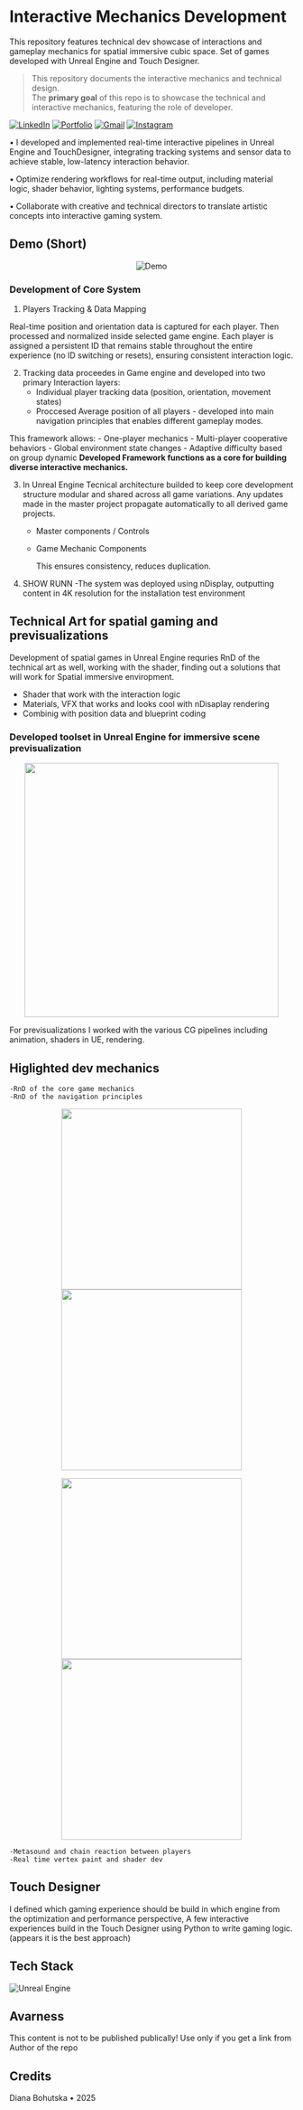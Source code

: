 <h1>Interactive Mechanics Development </h1>

This repository features technical dev showcase of interactions and gameplay mechanics for spatial immersive cubic space. Set of games developed with Unreal Engine and Touch Designer.   

> This repository documents the interactive mechanics and technical design.  
> The **primary goal** of this repo is to showcase the technical and interactive mechanics, featuring the role of developer.



[![LinkedIn](https://img.shields.io/badge/LinkedIn-Connect-blue?style=flat&logo=linkedin)](https://www.linkedin.com/in/diana-bohutska-4a0663206/)
[![Portfolio](https://img.shields.io/badge/-Portfolio-000?logo=vercel&logoColor=white)](https://readymag.website/u3945815658/4699220/)
[![Gmail](https://img.shields.io/badge/Email-Me-red?style=flat&logo=gmail&logoColor=white)](mailto:dianabohutska171099@gmail.com)
[![Instagram](https://img.shields.io/badge/Instagram-E4405F?style=flat-square&logo=Instagram&logoColor=white)](https://www.instagram.com/64xram/)


• I developed and implemented real-time interactive pipelines in Unreal Engine and TouchDesigner, integrating tracking systems and sensor data to achieve stable, low-latency interaction behavior.

• Optimize rendering workflows for real-time output, including material logic, shader behavior, lighting systems, performance budgets.

• Collaborate with creative and technical directors to translate artistic concepts into interactive gaming system.

## Demo (Short)
<p align="center">
  <img src="media/gifs/Demo.gif" alt="Demo" />
</p>

### Development of Core System 
1. Players Tracking & Data Mapping
 
Real-time position and orientation data is captured for each player. Then processed and normalized inside selected game engine.
Each player is assigned a persistent ID that remains stable throughout the entire experience (no ID switching or resets), ensuring consistent interaction logic.

2. Tracking data proceedes in Game engine and developed into two primary Interaction layers:
     - Individual player tracking data (position, orientation, movement states)
   - Proccesed Average position of all players - developed into main navigation principles that enables different gameplay modes.

This framework allows:
    - One-player mechanics
    - Multi-player cooperative behaviors
    - Global environment state changes
    - Adaptive difficulty based on group dynamic
**Developed Framework functions as a core for building diverse interactive mechanics.**

3. In Unreal Engine Tecnical architecture builded to keep core development structure modular and shared across all game variations. Any updates made in the master project propagate automatically to all derived game projects. 
    - Master components / Controls
    - Game Mechanic Components
      
      This ensures consistency, reduces duplication.


4. SHOW RUNN
   -The system was deployed using nDisplay, outputting content in 4K resolution for the installation test environment

  ## Technical Art for spatial gaming and previsualizations
Development of spatial games in Unreal Engine requries RnD of the technical art as well, working with the shader, finding out a solutions that will work for Spatial immersive enviropment.
- Shader that work with the interaction logic
- Materials, VFX that works and looks cool with nDisaplay rendering
- Combinig with position data and blueprint coding
 
### Developed toolset in Unreal Engine for immersive scene previsualization
<p align="center">
  <img src="media/gifs/IntroTechart.gif" width="450" />

  For previsualizations I  worked with the various CG pipelines including animation, shaders in UE, rendering.
   
## Higlighted dev mechanics

    -RnD of the core game mechanics 
    -RnD of the navigation principles
<p align="center">
  <img src="media/gifs/nvnso.gif" width="320" />
  <img src="media/gifs/NVNdg.gif" width="320" />
</p>

<p align="center">
  <img src="media/gifs/nvmcp1sp.gif" width="320" />
  <img src="media/gifs/nvmcp2dg.gif" width="320" />
</p>

    -Metasound and chain reaction between players
    -Real time vertex paint and shader dev


## Touch Designer
I defined which gaming experience should be build in which engine from the optimization and performance perspective,
A few interactive experiences build in the Touch Designer using Python to write gaming logic. (appears it is the best approach) 

## Tech Stack
![Unreal Engine](https://img.shields.io/badge/Unreal_Engine-000000?logo=unrealengine&logoColor=white)

## Avarness
This content is not to be published publically! Use only if you get a link from Author of the repo
## Credits
Diana Bohutska • 2025
